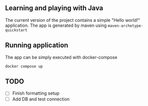 ## Learning and playing with Java

The current version of the project contains a simple "Hello world!" application. The app is generated by maven using `maven-archetype-quickstart`

## Running application

The app can be simply executed with docker-compose

```shell
docker compose up
```

## TODO

- [ ] Finish formatting setup
- [ ] Add DB and test connection
